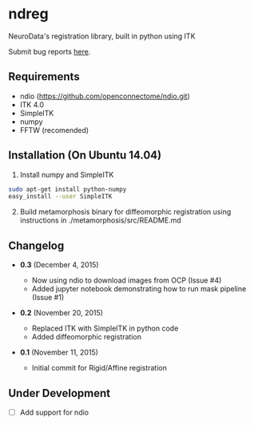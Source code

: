# ndreg
NeuroData's registration library, built in python using ITK

Submit bug reports [here](https://github.com/openconnectome/ndreg/issues/new).


## Requirements
- ndio (https://github.com/openconnectome/ndio.git)
- ITK 4.0
- SimpleITK
- numpy 
- FFTW (recomended)

## Installation (On Ubuntu 14.04)

1. Install numpy and SimpleITK
```bash
sudo apt-get install python-numpy
easy_install --user SimpleITK
```
2. Build metamorphosis binary for diffeomorphic registration using instructions in ./metamorphosis/src/README.md

## Changelog
- **0.3** (December 4, 2015)
    - Now using ndio to download images from OCP (Issue #4)
    - Added jupyter notebook demonstrating how to run mask pipeline (Issue #1)

- **0.2** (November 20, 2015)
    - Replaced ITK with SimpleITK in python code
    - Added diffeomorphic registration

- **0.1** (November 11, 2015)
    - Initial commit for Rigid/Affine registration

## Under Development
- [ ] Add support for ndio
